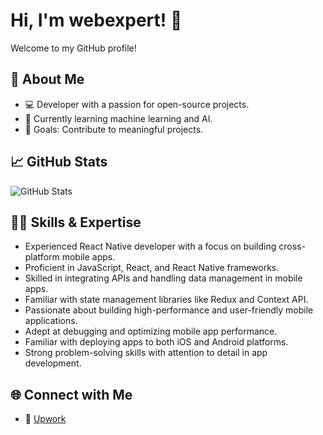 # Hi, I'm webexpert! 👋
Welcome to my GitHub profile!

## 🚀 About Me
- 💻 Developer with a passion for open-source projects.
- 🌱 Currently learning machine learning and AI.
- 🎯 Goals: Contribute to meaningful projects.

## 📈 GitHub Stats
![GitHub Stats](https://github-readme-stats.vercel.app/api?username=webexpert&show_icons=true)

## 🧑‍💻 Skills & Expertise
- Experienced React Native developer with a focus on building cross-platform mobile apps.
- Proficient in JavaScript, React, and React Native frameworks.
- Skilled in integrating APIs and handling data management in mobile apps.
- Familiar with state management libraries like Redux and Context API.
- Passionate about building high-performance and user-friendly mobile applications.
- Adept at debugging and optimizing mobile app performance.
- Familiar with deploying apps to both iOS and Android platforms.
- Strong problem-solving skills with attention to detail in app development.

## 🌐 Connect with Me
- 💼 [Upwork](https://www.upwork.com/)

